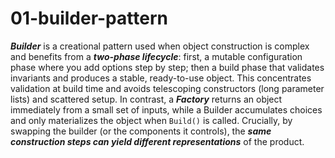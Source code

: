 # 01-builder-pattern
***Builder*** is a creational pattern used when object construction is complex and benefits from a ***two-phase lifecycle***: first, a mutable configuration phase where you add options step by step; then a build phase that validates invariants and produces a stable, ready-to-use object. This concentrates validation at build time and avoids telescoping constructors (long parameter lists) and scattered setup. In contrast, a ***Factory*** returns an object immediately from a small set of inputs, while a Builder accumulates choices and only materializes the object when ```Build()``` is called. Crucially, by swapping the builder (or the components it controls), the ***same construction steps can yield different representations*** of the product.

